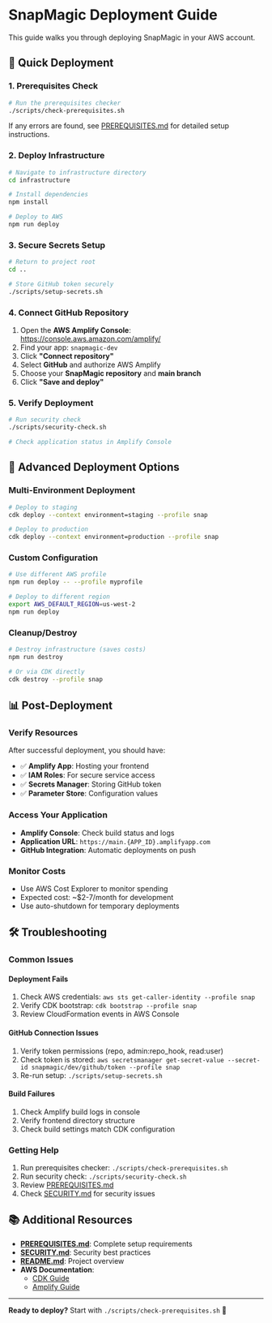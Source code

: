 # SnapMagic Deployment Guide

This guide walks you through deploying SnapMagic in your AWS account.

## 🚀 Quick Deployment

### 1. Prerequisites Check
```bash
# Run the prerequisites checker
./scripts/check-prerequisites.sh
```

If any errors are found, see [PREREQUISITES.md](PREREQUISITES.md) for detailed setup instructions.

### 2. Deploy Infrastructure
```bash
# Navigate to infrastructure directory
cd infrastructure

# Install dependencies
npm install

# Deploy to AWS
npm run deploy
```

### 3. Secure Secrets Setup
```bash
# Return to project root
cd ..

# Store GitHub token securely
./scripts/setup-secrets.sh
```

### 4. Connect GitHub Repository
1. Open the **AWS Amplify Console**: https://console.aws.amazon.com/amplify/
2. Find your app: `snapmagic-dev`
3. Click **"Connect repository"**
4. Select **GitHub** and authorize AWS Amplify
5. Choose your **SnapMagic repository** and **main branch**
6. Click **"Save and deploy"**

### 5. Verify Deployment
```bash
# Run security check
./scripts/security-check.sh

# Check application status in Amplify Console
```

## 🔧 Advanced Deployment Options

### Multi-Environment Deployment
```bash
# Deploy to staging
cdk deploy --context environment=staging --profile snap

# Deploy to production  
cdk deploy --context environment=production --profile snap
```

### Custom Configuration
```bash
# Use different AWS profile
npm run deploy -- --profile myprofile

# Deploy to different region
export AWS_DEFAULT_REGION=us-west-2
npm run deploy
```

### Cleanup/Destroy
```bash
# Destroy infrastructure (saves costs)
npm run destroy

# Or via CDK directly
cdk destroy --profile snap
```

## 📊 Post-Deployment

### Verify Resources
After successful deployment, you should have:
- ✅ **Amplify App**: Hosting your frontend
- ✅ **IAM Roles**: For secure service access
- ✅ **Secrets Manager**: Storing GitHub token
- ✅ **Parameter Store**: Configuration values

### Access Your Application
- **Amplify Console**: Check build status and logs
- **Application URL**: `https://main.{APP_ID}.amplifyapp.com`
- **GitHub Integration**: Automatic deployments on push

### Monitor Costs
- Use AWS Cost Explorer to monitor spending
- Expected cost: ~$2-7/month for development
- Use auto-shutdown for temporary deployments

## 🛠️ Troubleshooting

### Common Issues

#### Deployment Fails
1. Check AWS credentials: `aws sts get-caller-identity --profile snap`
2. Verify CDK bootstrap: `cdk bootstrap --profile snap`
3. Review CloudFormation events in AWS Console

#### GitHub Connection Issues
1. Verify token permissions (repo, admin:repo_hook, read:user)
2. Check token is stored: `aws secretsmanager get-secret-value --secret-id snapmagic/dev/github/token --profile snap`
3. Re-run setup: `./scripts/setup-secrets.sh`

#### Build Failures
1. Check Amplify build logs in console
2. Verify frontend directory structure
3. Check build settings match CDK configuration

### Getting Help
1. Run prerequisites checker: `./scripts/check-prerequisites.sh`
2. Run security check: `./scripts/security-check.sh`
3. Review [PREREQUISITES.md](PREREQUISITES.md)
4. Check [SECURITY.md](SECURITY.md) for security issues

## 📚 Additional Resources

- **[PREREQUISITES.md](PREREQUISITES.md)**: Complete setup requirements
- **[SECURITY.md](SECURITY.md)**: Security best practices
- **[README.md](README.md)**: Project overview
- **AWS Documentation**: 
  - [CDK Guide](https://docs.aws.amazon.com/cdk/)
  - [Amplify Guide](https://docs.aws.amazon.com/amplify/)

---

**Ready to deploy?** Start with `./scripts/check-prerequisites.sh` 🚀
